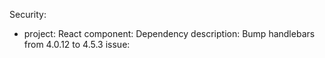 Security:
  - project: React
    component: Dependency
    description: Bump handlebars from 4.0.12 to 4.5.3
    issue: 